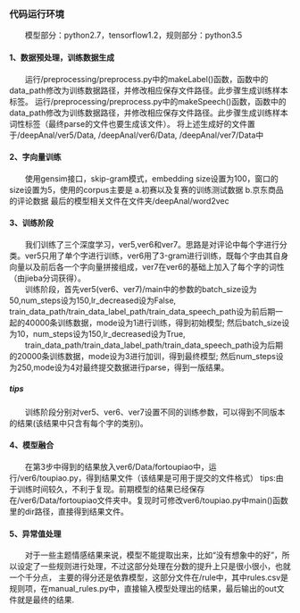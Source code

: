 ### 代码运行环境
&emsp;&emsp;模型部分：python2.7，tensorflow1.2，规则部分：python3.5

#### 1、数据预处理，训练数据生成
&emsp;&emsp;运行/preprocessing/preprocess.py中的makeLabel()函数，函数中的data_path修改为训练数据路径，并修改相应保存文件路径。此步骤生成训练样本标签。
运行/preprocessing/preprocess.py中的makeSpeech()函数，函数中的data_path修改为训练数据路径，并修改相应保存文件路径。此步骤生成训练样本词性标签（最终parse的文件也要生成该文件）。
将上述生成好的文件置于/deepAnal/ver5/Data, /deepAnal/ver6/Data, /deepAnal/ver7/Data中
#### 2、字向量训练
&emsp;&emsp;使用gensim接口，skip-gram模式，embedding size设置为100，窗口的size设置为5，使用的corpus主要是
a.初赛以及复赛的训练测试数据
b.京东商品的评论数据
最后的模型相关文件在文件夹/deepAnal/word2vec
#### 3、训练阶段
&emsp;&emsp;我们训练了三个深度学习，ver5,ver6和ver7。思路是对评论中每个字进行分类。ver5只用了单个字进行训练，ver6用了3-gram进行训练，既每个字由其自身向量以及前后各一个字向量拼接组成，ver7在ver6的基础上加入了每个字的词性（由jieba分词获得）。 </br>
&emsp;&emsp;训练阶段，首先ver5(ver6、ver7)/main中的参数的batch_size设为50,num_steps设为150,lr_decreased设为False, train_data_path/train_data_label_path/train_data_speech_path设为前后期一起的40000条训练数据，mode设为1进行训练，得到初始模型;
然后batch_size设为10，num_steps设为150,lr_decreased设为True,</br> &emsp;&emsp;train_data_path/train_data_label_path/train_data_speech_path设为后期的20000条训练数据，mode设为3进行加训，得到最终模型;
然后num_steps设为250,mode设为4对最终提交数据进行parse，得到一版结果。

##### tips
&emsp;&emsp;训练阶段分别对ver5、ver6、ver7设置不同的训练参数，可以得到不同版本的结果(该结果中只含有每个字的类别)。
#### 4、模型融合
&emsp;&emsp;在第3步中得到的结果放入ver6/Data/fortoupiao中，运行/ver6/toupiao.py，得到结果文件（该结果是可用于提交的文件格式）
tips:由于训练时间较久，不利于复现。前期模型的结果已经保存在/ver6/Data/fortoupiao文件夹中。复现时可修改ver6/toupiao.py中main()函数里的dir路径，直接得到结果文件。

#### 5、异常值处理
&emsp;&emsp;对于一些主题情感结果来说，模型不能提取出来，比如“没有想象中的好”，所以设定了一些规则进行处理，不过这部分处理在分数的提升上只是很小很小，也就一个千分点，
主要的得分还是依靠模型，这部分文件在/rule中，其中rules.csv是规则项，在manual_rules.py中，直接输入模型处理出的结果，最后输出的out文件就是最终的结果.
